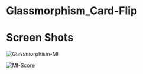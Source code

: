 # Glassmorphism_Card-Flip

# Screen Shots
![Glassmorphism-MI](https://user-images.githubusercontent.com/82012814/145776376-a5f84b26-2911-45ab-8e97-c474879d7ab7.png)

![MI-Score](https://user-images.githubusercontent.com/82012814/145776398-f11ed4b2-aafa-4c28-bfd0-f1c2978c38fa.png)

